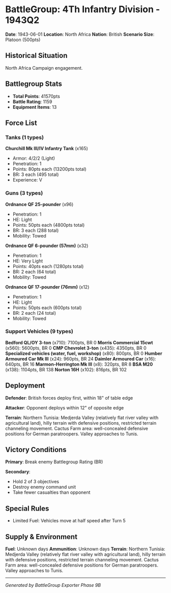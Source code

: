 # BattleGroup: 4Th Infantry Division - 1943Q2

**Date**: 1943-06-01
**Location**: North Africa
**Nation**: British
**Scenario Size**: Platoon (500pts)

## Historical Situation

North Africa Campaign engagement.

## Battlegroup Stats

- **Total Points**: 41570pts
- **Battle Rating**: 1159
- **Equipment Items**: 13

## Force List

### Tanks (1 types)

**Churchill Mk III/IV Infantry Tank** (x165)
- Armor: 4/2/2 (Light)
- Penetration: 1
- Points: 80pts each (13200pts total)
- BR: 3 each (495 total)
- Experience: V

### Guns (3 types)

**Ordnance QF 25-pounder** (x96)
- Penetration: 1
- HE: Light
- Points: 50pts each (4800pts total)
- BR: 3 each (288 total)
- Mobility: Towed

**Ordnance QF 6-pounder (57mm)** (x32)
- Penetration: 1
- HE: Very Light
- Points: 40pts each (1280pts total)
- BR: 2 each (64 total)
- Mobility: Towed

**Ordnance QF 17-pounder (76mm)** (x12)
- Penetration: 1
- HE: Light
- Points: 50pts each (600pts total)
- BR: 2 each (24 total)
- Mobility: Towed

### Support Vehicles (9 types)

**Bedford QL/OY 3-ton** (x710): 7100pts, BR 0
**Morris Commercial 15cwt** (x560): 5600pts, BR 0
**CMP Chevrolet 3-ton** (x435): 4350pts, BR 0
**Specialized vehicles (water, fuel, workshop)** (x80): 800pts, BR 0
**Humber Armoured Car Mk III** (x24): 960pts, BR 24
**Daimler Armoured Car** (x16): 640pts, BR 16
**Marmon-Herrington Mk III** (x8): 320pts, BR 8
**BSA M20** (x138): 1104pts, BR 138
**Norton 16H** (x102): 816pts, BR 102

## Deployment

**Defender**: British forces deploy first, within 18" of table edge

**Attacker**: Opponent deploys within 12" of opposite edge

**Terrain**: Northern Tunisia: Medjerda Valley (relatively flat river valley with agricultural land), hilly terrain with defensive positions, restricted terrain channeling movement. Cactus Farm area: well-concealed defensive positions for German paratroopers. Valley approaches to Tunis.

## Victory Conditions

**Primary**: Break enemy Battlegroup Rating (BR)

**Secondary**:
- Hold 2 of 3 objectives
- Destroy enemy command unit
- Take fewer casualties than opponent

## Special Rules

- Limited Fuel: Vehicles move at half speed after Turn 5

## Supply & Environment

**Fuel**: Unknown days
**Ammunition**: Unknown days
**Terrain**: Northern Tunisia: Medjerda Valley (relatively flat river valley with agricultural land), hilly terrain with defensive positions, restricted terrain channeling movement. Cactus Farm area: well-concealed defensive positions for German paratroopers. Valley approaches to Tunis.

---

*Generated by BattleGroup Exporter Phase 9B*
